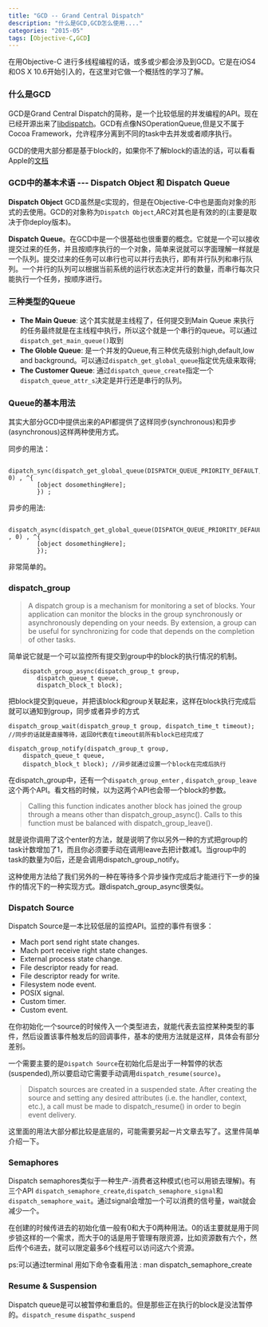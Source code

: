 ```yaml
---
title: "GCD -- Grand Central Dispatch"
description: "什么是GCD,GCD怎么使用...."
categories: "2015-05"
tags: [Objective-C,GCD]
---
```


在用Objective-C 进行多线程编程的话，或多或少都会涉及到GCD。它是在iOS4和OS X 10.6开始引入的，在这里对它做一个概括性的学习了解。

### 什么是GCD

GCD是Grand Central Dispatch的简称，是一个比较低层的并发编程的API。现在已经开源出来了[libdispatch](http://libdispatch.macosforge.org)。GCD有点像NSOperationQueue,但是又不属于Cocoa Framework，允许程序分离到不同的task中去并发或者顺序执行。

GCD的使用大部分都是基于block的，如果你不了解block的语法的话，可以看看Apple的[文档](https://developer.apple.com/library/prerelease/ios/documentation/Cocoa/Conceptual/Blocks/Articles/bxGettingStarted.html#//apple_ref/doc/uid/TP40007502-CH7-SW1)


### GCD中的基本术语 --- Dispatch Object 和 Dispatch Queue

 **Dispatch Object** GCD虽然是c实现的，但是在Objective-C中也是面向对象的形式的去使用。GCD的对象称为`Dispatch Object`,ARC对其也是有效的的(主要是取决于你deploy版本)。

 **Dispatch Queue**。在GCD中是一个很基础也很重要的概念。它就是一个可以接收提交过来的任务，并且按顺序执行的一个对象，简单来说就可以字面理解一样就是一个队列。提交过来的任务可以串行也可以并行去执行，即有并行队列和串行队列。一个并行的队列可以根据当前系统的运行状态决定并行的数量，而串行每次只能执行一个任务，按顺序进行。

### 三种类型的Queue

 * **The Main Queue**: 这个其实就是主线程了，任何提交到Main Queue 来执行的任务最终就是在主线程中执行，所以这个就是一个串行的queue。可以通过`dispatch_get_main_queue()`取到
 * **The Globle Queue**: 是一个并发的Queue,有三种优先级别:high,default,low and background。可以通过`dispatch_get_global_queue`指定优先级来取得;
 * **The Customer Queue**: 通过`dispatch_queue_create`指定一个`dispatch_queue_attr_s`决定是并行还是串行的队列。

### Queue的基本用法

其实大部分GCD中提供出来的API都提供了这样同步(synchronous)和异步(asynchronous)这样两种使用方式。

同步的用法：

		dipatch_sync(dispatch_get_global_queue(DISPATCH_QUEUE_PRIORITY_DEFAULT, 0) , ^{
			[object dosomethingHere];
			}) ;

异步的用法: 

		dispatch_async(dispatch_get_global_queue(DISPATCH_QUEUE_PRIORITY_DEFAULT , 0) , ^{
			[object dosomethingHere];
			});

非常简单的。


### dispatch_group 

> A dispatch group is a mechanism for monitoring a set of blocks. Your application can monitor the blocks in the group synchronously or asynchronously depending on your needs. By extension, a group can be useful for synchronizing for code that depends on the completion of other tasks.

简单说它就是一个可以监控所有提交到group中的block的执行情况的机制。
	
		dispatch_group_async(dispatch_group_t group,
			dispatch_queue_t queue,
			dispatch_block_t block);

把block提交到queue，并把该block和group关联起来，这样在block执行完成后就可以通知到group，同步或者异步的方式

	dispatch_group_wait(dispatch_group_t group, dispatch_time_t timeout); 
	//同步的话就是直接等待，返回0代表在timeout前所有block已经完成了

	dispatch_group_notify(dispatch_group_t group,
		dispatch_queue_t queue,
		dispatch_block_t block); //异步就通过设置一个block在完成后执行



在dispatch_group中，还有一个`dispatch_group_enter` , `dispatch_group_leave`这个两个API。看文档的时候，以为这两个API也会带一个block的参数。

> Calling this function indicates another block has joined the group through
  a means other than dispatch_group_async(). Calls to this function must be
  balanced with dispatch_group_leave().


就是说你调用了这个enter的方法，就是说明了你以另外一种的方式把group的task计数增加了1，而且你必须要手动在调用leave去把计数减1。当group中的task的数量为0后，还是会调用dispatch_group_notify。

这种使用方法给了我们另外的一种在等待多个异步操作完成后才能进行下一步的操作的情况下的一种实现方式。跟dispatch_group_async很类似。


### Dispatch Source

Dispatch Source是一本比较低层的监控API。监控的事件有很多：

* Mach port send right state changes.
* Mach port receive right state changes.
* External process state change.
* File descriptor ready for read.
* File descriptor ready for write.
* Filesystem node event.
* POSIX signal.
* Custom timer.
* Custom event.

在你初始化一个source的时候传入一个类型进去，就能代表去监控某种类型的事件，然后设置该事件触发后的回调事件，基本的使用方法就是这样，具体会有部分差别。

一个需要主要的是`Dispatch Source`在初始化后是出于一种暂停的状态(suspended),所以要启动它需要手动调用`dispatch_resume(source)`。 

> Dispatch sources are created in a suspended state. After creating the
  source and setting any desired attributes (i.e. the handler, context, etc.),
  a call must be made to dispatch_resume() in order to begin event delivery.


这里面的用法大部分都比较是底层的，可能需要另起一片文章去写了。这里件简单介绍一下。

### Semaphores

Dispatch semaphores类似于一种生产-消费者这种模式(也可以用锁去理解)。有三个API `dispatch_semaphore_create`,`dispatch_semaphore_signal`和`dispatch_semaphore_wait`。通过signal会增加一个可以消费的信号量，wait就会减少一个。

在创建的时候传进去的初始化值一般有0和大于0两种用法。0的话主要就是用于同步锁这样的一个需求，而大于0的话是用于管理有限资源，比如资源数有六个，然后传个6进去，就可以限定最多6个线程可以访问这六个资源。

ps:可以通过terminal 用如下命令查看用法 : man dispatch_semaphore_create 


### Resume & Suspension 

Dispatch queue是可以被暂停和重启的。但是那些正在执行的block是没法暂停的。`dispatch_resume` `dispathc_suspend`
	













